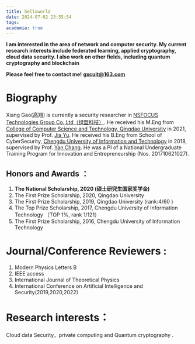 ```yaml
---
title: helloworld
date: 2024-07-02 23:55:54
tags:
academia: true
---
```


**I am interested in the area of network and computer security. My current research interests include federated learning, applied cryptography,  cloud data security.  I also work on other fields, including quantum cryptography and blockchain**

**Please feel free to contact me!**   [**gxcuit@163.com**](mailto:gxcuit@163.com)  



# Biography 

Xiang Gao(高翔) is currently a security researcher in [NSFOCUS Technologies Group Co.,Ltd（绿盟科技）](https://nsfocusglobal.com/). He received his M.Eng from [College of Computer Science and Technology, Qingdao University](http://www.google.com/url?q=http%3A%2F%2Fcst.qdu.edu.cn%2F&sa=D&sntz=1&usg=AOvVaw2p_VnW2AqfYcIIfqnf2qv6) in 2021, supervised by Prof. [Jia Yu](http://www.google.com/url?q=http%3A%2F%2Fcst.qdu.edu.cn%2Finfo%2F1023%2F1909.htm&sa=D&sntz=1&usg=AOvVaw0ptcpL61J3R25ktW8428x2).  He received his B.Eng  from School of CyberSecurity, [Chengdu University of Information and Technology](http://www.google.com/url?q=http%3A%2F%2Fscs.cuit.edu.cn%2Fxsyd%2Fxbsy.htm&sa=D&sntz=1&usg=AOvVaw2HBuqKZz3Rq44KruT8sZj8) in 2018, supervised by Prof. [Yan Chang](http://www.google.com/url?q=http%3A%2F%2Fscs.cuit.edu.cn%2FnewChinese%2Fnews-article.jsp%3Furltype%3Dnews.NewsContentUrl%26wbtreeid%3D1186%26wbnewsid%3D2519&sa=D&sntz=1&usg=AOvVaw3d4tkrUwv8zQOeAtt2TbKA). He was a PI of a National Undergraduate Training Program for Innovation and Entrepreneurship (Nos. 201710621027).  



## Honors and Awards ：

1. **The National Scholarship, 2020 (硕士研究生国家奖学金)**
2. The First Prize Scholarship, 2020, Qingdao University
3. The First Prize Scholarship, 2019, Qingdao University (rank:4/60 )
4. The Top Prize Scholarship, 2017, Chengdu University of Information Technology （TOP 1%, rank 1/121） 
5. The First Prize Scholarship, 2016, Chengdu University of Information Technology



# Journal/Conference  Reviewers :

1. Modern Physics Letters B
2. IEEE access
3. International Journal of Theoretical Physics
4. International Conference on Artificial Intelligence and Security(2019,2020,2022)



# Research interests：

Cloud data Security，private computing and  Quantum cryptography .
